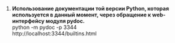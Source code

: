 1. **Использование документации той версии Python, которая используется в данный момент, через обращение к web-интерфейсу модуля pydoc.**  
python -m pydoc -p 3344  
http://localhost:3344/builtins.html  

